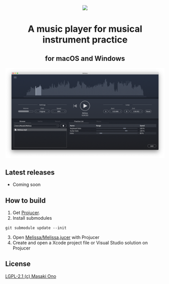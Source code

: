 <div align="center"><image src="Images/logo.png"></div>

<h1 align="center">A music player for musical instrument practice</h1>
<h2 align="center">for macOS and Windows</h2>

![uiimage](Images/screenshot.png)

## Latest releases
- Coming soon

## How to build
1. Get [Projucer](https://juce.com/discover/projucer).
2. Install submodules
```
git submodule update --init
```
3. Open [Melissa/Melissa.jucer](Melissa/Melissa.jucer) with Projucer
4. Create and open a Xcode project file or Visual Studio solution on Projucer

## License
[LGPL-2.1 (c) Masaki Ono](LICENSE)

